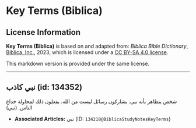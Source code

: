 # Key Terms (Biblica)

## License Information

**Key Terms (Biblica)** is based on and adapted from: _Biblica Bible Dictionary_, [Biblica, Inc.](https://www.biblica.com/), 2023, which is licensed under a [CC BY-SA 4.0 license](https://creativecommons.org/licenses/by-sa/4.0/legalcode.en).

This markdown version is provided under the same license.



--------------------------------

## نبي كاذب (id: 134352)

شخص يتظاهر بأنه نبي. يشاركون رسائل ليست من الله. يفعلون ذلك لمحاولة خداع الناس. (نبي)

* **Associated Articles:** نبي (ID: `134218@BiblicaStudyNotesKeyTerms`)

